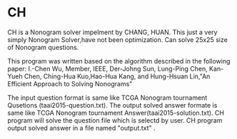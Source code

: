 # CH
CH is a Nonogram solver impelment by CHANG, HUAN. 
This just a very simply Nonogram Solver,have not been optimization.
Can solve 25x25 size of Nonogram questions.

This program was written based on the algorithm described in the following paper:
I.-Chen Wu, Member, IEEE, Der-Johng Sun, Lung-Ping Chen, Kan-Yueh Chen, Ching-Hua Kuo,Hao-Hua Kang, and Hung-Hsuan Lin,"An Efficient Approach to Solving Nonograms"


The input question format is same like TCGA Nonogram tournament Qusetions (taai2015-question.txt).
The output solved answer formate is same like TCGA Nonogram tournament Answer(taai2015-solution.txt).
CH program will solve the question file which is selectd by user.
CH program output solved answer in a file named "output.txt" .
